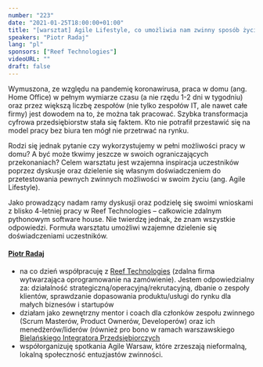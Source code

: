 ```yaml
---
number: "223"
date: "2021-01-25T18:00:00+01:00"
title: "[warsztat] Agile Lifestyle, co umożliwia nam zwinny sposób życia?"
speakers: "Piotr Radaj"
lang: "pl"
sponsors: ["Reef Technologies"] 
videoURL: ""
draft: false
---
```


Wymuszona, ze względu na pandemię koronawirusa, praca w domu (ang. Home Office) w pełnym wymiarze czasu (a nie rzędu 1-2 dni w tygodniu) oraz przez większą liczbę zespołów (nie tylko zespołów IT, ale nawet całe firmy) jest dowodem na to, że można tak pracować. Szybka transformacja cyfrowa przedsiębiorstw stała się faktem. Kto nie potrafił przestawić się na model pracy bez biura ten mógł nie przetrwać na rynku.

Rodzi się jednak pytanie czy wykorzystujemy w pełni możliwości pracy w domu? A być może tkwimy jeszcze w swoich ograniczających przekonaniach?
Celem warsztatu jest wzajemna inspiracja uczestników poprzez dyskusje oraz dzielenie się własnym doświadczeniem do przetestowania pewnych zwinnych możliwości w swoim życiu (ang. Agile Lifestyle).

Jako prowadzący nadam ramy dyskusji oraz podzielę się swoimi wnioskami z blisko 4-letniej pracy w Reef Technologies – całkowicie zdalnym pythonowym software house. Nie twierdzę jednak, że znam wszystkie odpowiedzi. Formuła warsztatu umożliwi wzajemne dzielenie się doświadczeniami uczestników.

#### <a href="https://www.linkedin.com/in/piotr-radaj-0a7727a5/" target="_blank">Piotr Radaj</a>
<ul>
<li> na co dzień współpracuję z <a href="https://reef.pl/" target="_blank">Reef Technologies</a> (zdalna firma wytwarzająca oprogramowanie na zamówienie). Jestem odpowiedzialny za: działalność strategiczną/operacyjną/rekrutacyjną, dbanie o zespoły klientów, sprawdzanie dopasowania produktu/usługi do rynku dla małych biznesów i startupów
<li> działam jako zewnętrzny mentor i coach dla członków zespołu zwinnego (Scrum Masterów, Product Ownerów, Developerów) oraz ich menedżerów/liderów (również pro bono w ramach warszawskiego <a href="https://integrator.naszebielany.pl/index.php/miesieczny/wydarzenie/311/" target="_blank">Bielańskiego Integratora Przedsiębiorczych</a>
<li> współorganizuję spotkania Agile Warsaw, które zrzeszają nieformalną, lokalną społeczność entuzjastów zwinności.
</ul>
